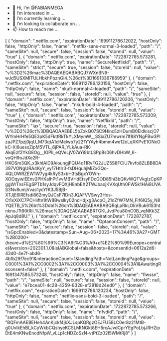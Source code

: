 - 👋 Hi, I’m @FABIANMEGA
- 👀 I’m interested in ...
- 🌱 I’m currently learning ...
- 💞️ I’m looking to collaborate on ...
- 📫 How to reach me ...

<!---
FABIANMEGA/FABIANMEGA is a ✨ special ✨ repository because its `README.md` (this file) appears on your GitHub profile.
You can click the Preview link to take a look at your changes.
--->
[
    {
        "domain": ".netflix.com",
        "expirationDate": 1699112786.12022,
        "hostOnly": false,
        "httpOnly": false,
        "name": "netflix-sans-normal-3-loaded",
        "path": "/",
        "sameSite": null,
        "secure": false,
        "session": false,
        "storeId": null,
        "value": "true"
    },
    {
        "domain": ".netflix.com",
        "expirationDate": 1722872785.573281,
        "hostOnly": false,
        "httpOnly": true,
        "name": "SecureNetflixId",
        "path": "/",
        "sameSite": "strict",
        "secure": true,
        "session": false,
        "storeId": null,
        "value": "v%3D2%26mac%3DAQEAEQABABQJ7WXnBN9-wJd5USXMlTULHbkhPpznGi4.%26dt%3D1691336786959"
    },
    {
        "domain": ".netflix.com",
        "expirationDate": 1699112786.120156,
        "hostOnly": false,
        "httpOnly": false,
        "name": "nkufi-normal-4-loaded",
        "path": "/",
        "sameSite": null,
        "secure": false,
        "session": false,
        "storeId": null,
        "value": "true"
    },
    {
        "domain": ".netflix.com",
        "expirationDate": 1699112786.120206,
        "hostOnly": false,
        "httpOnly": false,
        "name": "nkufi-bold-4-loaded",
        "path": "/",
        "sameSite": null,
        "secure": false,
        "session": false,
        "storeId": null,
        "value": "true"
    },
    {
        "domain": ".netflix.com",
        "expirationDate": 1722872785.573309,
        "hostOnly": false,
        "httpOnly": true,
        "name": "NetflixId",
        "path": "/",
        "sameSite": "lax",
        "secure": true,
        "session": false,
        "storeId": null,
        "value": "v%3D2%26ct%3DBQAOAAEBEL5bZxkQ07SC9HincEzHDumB0EldkiscjO7WYmHrHfe5QE3pK5dFkttRkTkYLXMymW__SSixZU7mwrm7lf88YNgFBw3PlzaJPZ7pzj0jqU_M73qtA1clMelwb7y22fYYAyh4bmm4we12oLqXKPvE1ONxOkC-Xi6uesxZipM5VTL_6jPAR_YLkAua-RK-AkqEzf2YkG8Og__IGPIi_eQVeLjV07aYi9btLSPp8s06hvDHbW_6-voQH9oJdXe2R-HKOSm3QK_x3khlAID9AioungjFQU4q11RvFG2JUZ5S8FCiU7kvfo8ZLBB8DA397VONgURA4KyY_vy17HtIr3-fsDHquhjMiZxGQo-4QLOWRZEW1W7yg4kRyS3xbH3tsBgxYOWh-XOOqywIEEnv2PHKaIhPt1vvMBVHdEtsyFDcGOD85hi3bQKvWQTVkglzCpKPggWrTnsFEgSPTb1syJdqvFQXjH8nbEX2TWJbaojKVXqUth0FWSk1HAi8UVAS3Nv8umjVvac1ycYfK3J5BjB-XTJjE6lREfsdi862myQJCsF7IDn3JQAFVVSwy3Hos-Ct1xXiXC7PCHiiftn1hW8Bwslky02ncHdjxg3AcpO_21oZfW7MN_Fif6IQ5y_N8YQETB_5%26bt%3Ddbl%26ch%3DAQEAEAABABQRqLpRkLOkVBuk61S3htnknoJTt90tRiI.%26mac%3DAQEAEAABABRTGKLJvdPcu80nC0B_vqNKk3ZApJq8d8U."
    },
    {
        "domain": ".netflix.com",
        "expirationDate": 1722872787,
        "hostOnly": false,
        "httpOnly": false,
        "name": "OptanonConsent",
        "path": "/",
        "sameSite": "lax",
        "secure": false,
        "session": false,
        "storeId": null,
        "value": "isGpcEnabled=0&datestamp=Sun+Aug+06+2023+17%3A46%3A27+GMT%2B0200+(heure+d%E2%80%99%C3%A9t%C3%A9+d%E2%80%99Europe+centrale)&version=202301.1.0&isIABGlobal=false&hosts=&consentId=0612a2d6-43d0-4e7f-abd6-4b1b29f7ec91&interactionCount=1&landingPath=NotLandingPage&groups=C0001%3A1%2CC0002%3A1%2CC0003%3A1%2CC0004%3A1&AwaitingReconsent=false"
    },
    {
        "domain": ".netflix.com",
        "expirationDate": 1691347585.573248,
        "hostOnly": false,
        "httpOnly": false,
        "name": "flwssn",
        "path": "/",
        "sameSite": null,
        "secure": false,
        "session": false,
        "storeId": null,
        "value": "e7bcea01-4c28-4259-8328-ef2818d24ed0"
    },
    {
        "domain": ".netflix.com",
        "expirationDate": 1699112786.120234,
        "hostOnly": false,
        "httpOnly": false,
        "name": "netflix-sans-bold-3-loaded",
        "path": "/",
        "sameSite": null,
        "secure": false,
        "session": false,
        "storeId": null,
        "value": "true"
    },
    {
        "domain": ".netflix.com",
        "expirationDate": 1722872785.573266,
        "hostOnly": false,
        "httpOnly": false,
        "name": "nfvdid",
        "path": "/",
        "sameSite": null,
        "secure": false,
        "session": false,
        "storeId": null,
        "value": "BQFmAAEBEHeh4AnKjckf4jkXJLspKQRgzOEJFU58LC0er8z21MtB-g0UvIkEhBI_kCyWkbCQshyeKCSLMtNGkt8EH5rcAJvdCprYEgPoLbjJRHZipDtE4mKNwEnodNfpW_vLLp1cHDZoSzN-vtPtZz02I5WMtRj8"
    }
]
